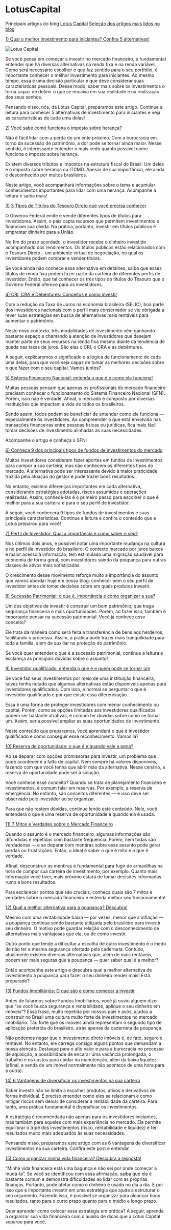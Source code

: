 # LotusCapital

Principais artigos do blog [Lotus Capital](https://lotuscapitalbr.com/)
[Seleção dos artigos mais lidos no blog](https://lotuscapitalbr.com/blog/)

[1) Qual o melhor investimento para iniciantes? Confira 5 alternativas!](https://lotuscapitalbr.com/blog/qual-o-melhor-investimento-para-iniciantes/)

![Lotus Capital](https://lotuscapitalbr.com/wp-content/uploads/2021/06/investimentos-para-iniciantes-destaque.jpg)
 
Se você pensa em começar a investir no mercado financeiro, é fundamental entender que há diversas alternativas na renda fixa e na renda variável. Como será necessário escolher o que faz sentido para o seu portfólio, é importante conhecer o melhor investimento para iniciantes.
Ao mesmo tempo, essa é uma decisão particular e que deve considerar suas características pessoais. Desse modo, saber mais sobre os investimentos o torna capaz de definir o que se encaixa em sua realidade e na realização dos seus sonhos.

Pensando nisso, nós, da Lotus Capital, preparamos este artigo. Continue a leitura para conhecer 5 alternativas de investimento para iniciantes e veja as características de cada uma delas!



[2) Você sabe como funciona o imposto sobre herança?](https://lotuscapitalbr.com/blog/voce-sabe-como-funciona-o-imposto-sobre-heranca/)


Não é fácil lidar com a perda de um ente próximo. Com a burocracia em torno da sucessão de patrimônio, a dor pode se tornar ainda maior. Nesse sentido, é interessante entender o mais cedo quanto possível como funciona o imposto sobre herança.

Existem diversos tributos e impostos na estrutura fiscal do Brasil. Um deles é o imposto sobre herança ou ITCMD. Apesar de sua importância, ele ainda é desconhecido por muitos brasileiros.

Neste artigo, você acompanhará informações sobre o tema e acumular conhecimentos importantes para lidar com uma herança. Acompanhe a leitura e saiba mais!



[3) 3 Tipos de Títulos do Tesouro Direto que você precisa conhecer](ttps://lotuscapitalbr.com/blog/conheca-os-3-tipos-de-titulos-do-tesouro-direto/)


O Governo Federal emite e vende diferentes tipos de títulos para investidores. Assim, o país capta recursos que permitem investimentos e financiam sua dívida. Na prática, portanto, investir em títulos públicos é emprestar dinheiro para a União.

No fim do prazo acordado, o investidor recebe o dinheiro investido acompanhado dos rendimentos. Os títulos públicos estão relacionados com o Tesouro Direto – um ambiente virtual de negociação, no qual os investidores podem comprar e vender títulos.

Se você ainda não conhece essa alternativa em detalhes, saiba que esses títulos de renda fixa podem fazer parte da carteira de diferentes perfis de investidor. Então, que tal conhecer os três tipos de títulos do Tesouro que o Governo Federal oferece para os investidores.



[4) CRI, CRA e Debêntures: Conceitos e como investir](https://lotuscapitalbr.com/blog/cri-cra-e-debentures-conceitos-e-como-investir/)


Com a redução da Taxa de Juros na economia brasileira (SELIC), boa parte dos investidores nacionais com o perfil mais conservador se viu obrigada a rever suas estratégias em busca de alternativas mais rentáveis para aumentar o patrimônio.

Neste novo contexto, três modalidades de investimento vêm ganhando bastante espaço e chamando a atenção de investidores que desejam manter parte de seus recursos na renda fixa mesmo diante da tendência de queda nas taxas de juros. São elas o CRI, o CRA e as debêntures.

A seguir, explicaremos o significado e a lógica de funcionamento de cada uma delas, para que você seja capaz de tomar as melhores decisões sobre o que fazer com o seu capital. Vamos juntos?



[5) Sistema Financeiro Nacional: entenda o que é e como ele funciona!](https://lotuscapitalbr.com/blog/como-funciona-o-sistema-financeiro-nacional/)


Muitas pessoas pensam que apenas os profissionais do mercado financeiro precisam conhecer o funcionamento do Sistema Financeiro Nacional (SFN). Porém, isso não é verdade. Afinal, o mercado é composto por diversas instituições que impactam a vida de todos os brasileiros.

Sendo assim, todos podem se beneficiar de entender como ele funciona — especialmente os investidores. Ao compreender o que está envolvido nas transações financeiras entre pessoas físicas ou jurídicas, fica mais fácil tomar decisões de investimento alinhadas às suas necessidades.

Acompanhe o artigo e conheça o SFN!



[6) Conheça 9 dos principais tipos de fundos de investimentos do mercado](https://lotuscapitalbr.com/blog/9-principais-fundos-de-investimentos-do-mercado/)


Muitos investidores consideram fazer aportes em fundos de investimentos para compor a sua carteira, mas não conhecem os diferentes tipos do mercado. A alternativa pode ser interessante devido à maior praticidade trazida pela atuação do gestor e pode trazer bons resultados.

No entanto, existem diferenças importantes em cada alternativa, considerando estratégias adotadas, riscos assumidos e operações realizadas. Assim, conhecê-las é o primeiro passo para escolher o que é melhor para a sua carteira e para o seu perfil de investidor.

A seguir, você conhecerá 9 tipos de fundos de investimentos e suas principais características. Continue a leitura e confira o conteúdo que a Lotus preparou para você!



[7) Perfil de Investidor: Qual a importância e como saber o seu?](https://lotuscapitalbr.com/blog/descubra-o-seu-perfil-de-investidor/)


Nos últimos dois anos, é possível notar uma importante mudança na cultura e no perfil de investidor do brasileiro. O contexto marcado por juros baixos e maior acesso à informação, tem estimulado uma migração saudável para economia de forma geral, com investidores saindo da poupança para outras classes de ativos mais sofisticadas.

O crescimento desse movimento reforça muito a importância do assunto que vamos abordar hoje em nosso blog: conhecer bem o seu perfil de investidor antes de tomar decisões sobre em quais produtos investir.



[8) Sucessão Patrimonial: o que é, importância e como organizar a sua?](https://lotuscapitalbr.com/blog/a-importancia-da-sucessao-patrimonial/)


Um dos objetivos de investir é construir um bom patrimônio, que traga segurança financeira e mais oportunidades. Porém, ao fazer isso, também é importante pensar na sucessão patrimonial. Você já conhece esse conceito?

Ele trata da maneira como será feita a transferência de bens aos herdeiros, facilitando o processo. Assim, a prática pode trazer mais tranquilidade para toda a família, além de auxiliar na proteção do patrimônio.

Se você quer entender o que é a sucessão patrimonial, continue a leitura e esclareça as principais dúvidas sobre o assunto!



[9) Investidor qualificado: entenda o que é e quem pode se tornar um](https://lotuscapitalbr.com/blog/como-se-tornar-um-investidor-qualificado/)


Se você faz seus investimentos por meio de uma instituição financeira, talvez tenha notado que algumas alternativas estão disponíveis apenas para investidores qualificados. Com isso, é normal se perguntar o que é investidor qualificado e por que existe essa diferenciação.

Essa é uma forma de proteger investidores com menor conhecimento ou capital. Porém, como as opções limitadas aos investidores qualificados podem ser bastante atrativas, é comum ter dúvidas sobre como se tornar um. Assim, seria possível ampliar as suas oportunidades de investimento.

Neste conteúdo que preparamos, você aprenderá o que é investidor qualificado e como conseguir esse reconhecimento. Vamos lá?



[10) Reserva de oportunidade: o que é e quando vale a pena?](https://lotuscapitalbr.com/blog/quando-a-reserva-de-oportunidade-vale-a-pena/)


Ao se deparar com opções promissoras para investir, um problema que pode acontecer é a falta de capital. Nem sempre há valores disponíveis, fazendo com que você tenha que abrir mão da alternativa. Nesse cenário, a reserva de oportunidade pode ser a solução.

Você conhece esse conceito? Quando se trata de planejamento financeiro e investimentos, é comum falar em reservas. Por exemplo, a reserva de emergência. No entanto, são conceitos diferentes — e isso deve ser observado pelo investidor ao se organizar.

Para que não restem dúvidas, continue lendo este conteúdo. Nele, você entenderá o que é uma reserva de oportunidade e quando ela é usada.



[11) 7 Mitos e Verdades sobre o Mercado Financeiro](https://lotuscapitalbr.com/blog/7-mitos-e-verdades-sobre-o-mercado-financeiro/)


Quando o assunto é o mercado financeiro, algumas informações são difundidas e repetidas com bastante frequência. Porém, nem todas são verdadeiras — e se deparar com mentiras sobre esse assunto pode gerar perdas ou frustrações. Então, o ideal é saber o que é mito e o que é verdade.

Afinal, desconstruir as mentiras é fundamental para fugir de armadilhas na hora de compor sua carteira de investimento, por exemplo. Quanto mais informação você tiver, mais próximo estará de tomar decisões informadas rumo a bons resultados.

Para esclarecer pontos que são cruciais, conheça quais são 7 mitos e verdades sobre o mercado financeiro e entenda melhor seu funcionamento!



[12) Qual a melhor alternativa para a poupança? Descubra!](https://lotuscapitalbr.com/blog/qual-a-melhor-alternativa-para-a-poupanca/)


Mesmo com uma rentabilidade baixa — por vezes, menor que a inflação — a poupança continua sendo bastante utilizada pelo brasileiro para investir seu dinheiro. O motivo pode guardar relação com o desconhecimento de alternativas mais vantajosas que ela, ou de como investir.

Outro ponto que tende a dificultar a escolha de outro investimento é o medo de não ter a mesma segurança ofertada pela caderneta. Contudo, atualmente existem diversas alternativas que, além de mais rentáveis, podem ser mais seguras que a poupança — quer saber qual é a melhor?

Então acompanhe este artigo e descubra qual a melhor alternativa de investimento à poupança para fazer o seu dinheiro render mais! Está preparado?



[13) Fundos Imobiliários: O que são e como começar a investir](https://lotuscapitalbr.com/blog/como-investir-em-fundos-imobiliarios/)


Antes de falarmos sobre Fundos Imobiliários, você já ouviu alguém dizer que “se você busca segurança e rentabilidade, aplique o seu dinheiro em imóveis”? Essa frase, muito repetida por nossos pais e avós, ajudou a construir no Brasil uma cultura muito forte de investimentos no mercado imobiliário. Tão forte que os imóveis ainda representam o segundo tipo de aplicação preferida do brasileiro, atrás apenas da caderneta de poupança.

Não podemos negar que o investimento direto imóveis é, de fato, seguro e rentável. No entanto, ele carrega consigo alguns pontos que demandam a nossa atenção. Destaque para o alto valor e para a burocracia no processo de aquisição, a possibilidade de encarar uma vacância prolongada, o trabalho e os custos para cuidar da manutenção, além da baixa liquidez (afinal, a venda de um imóvel normalmente não acontece de uma hora para a outra).



[14) 6 Vantagens de diversificar os investimentos na sua carteira](https://lotuscapitalbr.com/blog/vantagens-de-diversificar-os-investimentos/)


Saber investir não se limita a escolher produtos, ativos e derivativos de forma individual. É preciso entender como eles se relacionam e como mitigar riscos sem deixar de considerar a rentabilidade da carteira. Para tanto, uma prática fundamental é diversificar os investimentos.

A estratégia é recomendada não apenas para os investidores iniciantes, mas também para aqueles com mais experiência no mercado. Ela permite equilibrar o tripé dos investimentos (risco, rentabilidade e liquidez) e ter resultados muito mais adequados às suas necessidades.

Pensando nisso, preparamos este artigo com as 6 vantagens de diversificar investimentos na sua carteira. Confira este post e entenda!



[15) Como organizar minha vida financeira? Descubra a resposta!](https://lotuscapitalbr.com/blog/como-organizar-minha-vida-financeira/)


“Minha vida financeira está uma bagunça e não sei por onde começar a mudá-la”. Se você se identificou com essa afirmação, saiba que ela é bastante comum e demonstra dificuldades ao lidar com as próprias finanças. Portanto, pode afetar como o dinheiro é usado no dia a dia.
É por isso que é importante investir em uma estratégia que ajude a estruturar o seu orçamento. Fazendo isso, é possível se organizar para alcançar bons resultados, tanto para o curto prazo quanto para o médio e longo prazo.

Quer aprender como colocar essa estratégia em prática? A seguir, aprenda a organizar sua vida financeira com o auxílio de dicas que a Lotus Capital separou para você.
